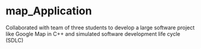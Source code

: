 # map_Application
Collaborated with team of three students to develop a large software project like Google Map in C++ and simulated software development life cycle (SDLC)
